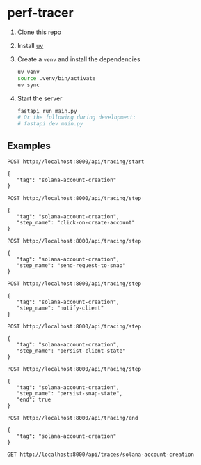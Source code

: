 # perf-tracer

1. Clone this repo

2. Install [uv](https://github.com/astral-sh/uv)

3. Create a `venv` and install the dependencies

   ```bash
   uv venv
   source .venv/bin/activate
   uv sync
   ```

4. Start the server

   ```bash
   fastapi run main.py
   # Or the following during development:
   # fastapi dev main.py
   ```

## Examples

```http
POST http://localhost:8000/api/tracing/start

{
   "tag": "solana-account-creation"
}
```

```http
POST http://localhost:8000/api/tracing/step

{
   "tag": "solana-account-creation",
   "step_name": "click-on-create-account"
}
```

```http
POST http://localhost:8000/api/tracing/step

{
   "tag": "solana-account-creation",
   "step_name": "send-request-to-snap"
}
```

```http
POST http://localhost:8000/api/tracing/step

{
   "tag": "solana-account-creation",
   "step_name": "notify-client"
}
```

```http
POST http://localhost:8000/api/tracing/step

{
   "tag": "solana-account-creation",
   "step_name": "persist-client-state"
}
```

```http
POST http://localhost:8000/api/tracing/step

{
   "tag": "solana-account-creation",
   "step_name": "persist-snap-state",
   "end": true
}
```

```http
POST http://localhost:8000/api/tracing/end

{
   "tag": "solana-account-creation"
}
```

```http
GET http://localhost:8000/api/traces/solana-account-creation
```
